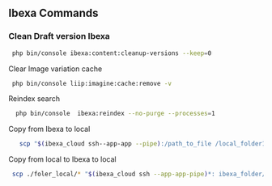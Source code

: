 
## Ibexa Commands


### Clean Draft version Ibexa
```bash
 php bin/console ibexa:content:cleanup-versions --keep=0
```

Clear Image variation cache
```bash
 php bin/console liip:imagine:cache:remove -v
```

Reindex search

```bash
  php bin/console  ibexa:reindex --no-purge --processes=1
```

Copy from Ibexa to local
```bash
   scp "$(ibexa_cloud ssh--app-app --pipe):/path_to_file /local_folder1/
```

Copy from local to Ibexa to local
```bash
 scp ./foler_local/* "$(ibexa_cloud ssh --app-app-pipe)*: ibexa_folder/
```




